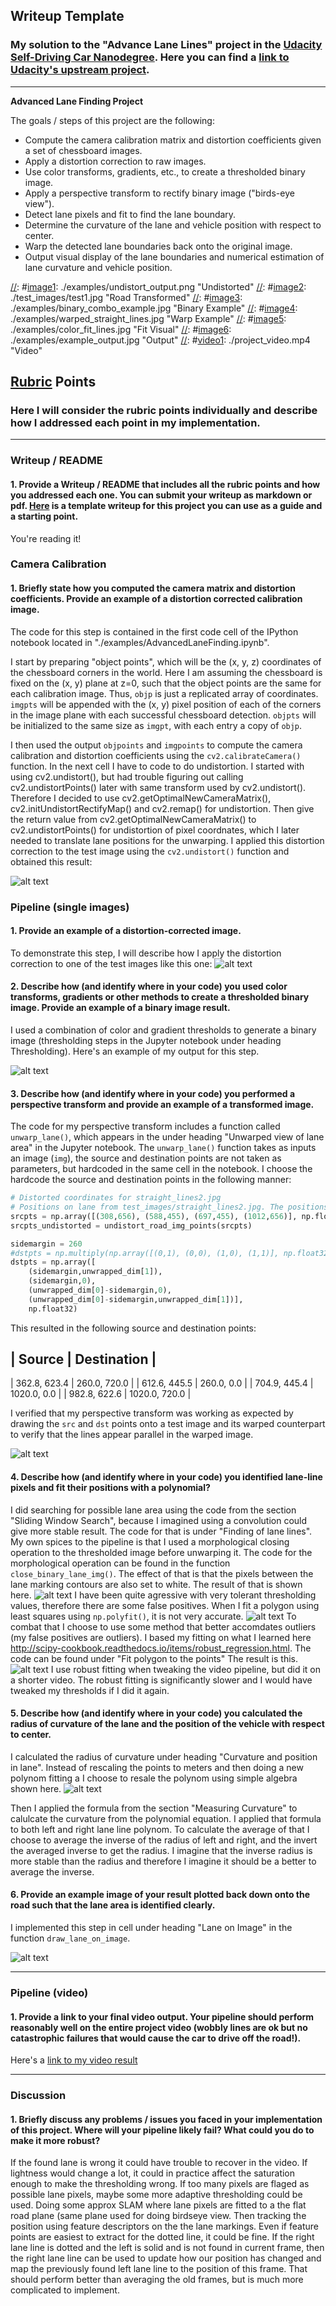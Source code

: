 ## Writeup Template

### My solution to the "Advance Lane Lines" project in the [Udacity Self-Driving Car Nanodegree](https://www.udacity.com/course/self-driving-car-engineer-nanodegree--nd013). Here you can find a [link to Udacity's upstream project](https://github.com/udacity/CarND-Advanced-Lane-Lines).
---

**Advanced Lane Finding Project**

The goals / steps of this project are the following:

* Compute the camera calibration matrix and distortion coefficients given a set of chessboard images.
* Apply a distortion correction to raw images.
* Use color transforms, gradients, etc., to create a thresholded binary image.
* Apply a perspective transform to rectify binary image ("birds-eye view").
* Detect lane pixels and fit to find the lane boundary.
* Determine the curvature of the lane and vehicle position with respect to center.
* Warp the detected lane boundaries back onto the original image.
* Output visual display of the lane boundaries and numerical estimation of lane curvature and vehicle position.

[//]: # (Image References)

[image1]: ./output_images/undistorted_chessboard.png "Undistorted"
[image2]: ./output_images/distorted.jpg "Road Transformed"
[image3]: ./output_images/thresholded_image.jpg "Binary Example"
[image4]: ./output_images/unwarping.png "Warp Example"
[image5]: ./output_images/lane_location.jpg "Lane Line Search"
[polyfit]: ./output_images/birdseye_fitted_polygon.jpg "Fit Visual"
[polyfitnonrobust]: ./birdseye_fitted_polygon_nonrobust.jpg "Fit Visual Non Robust"
[polyrescale]: ./polynom_rescale_algebra.jpg "Polynom Rescale Algebra"
[image6]: ./output_images/lanestats.jpg "Output"
[video1]: ./output_images/processed_project_video.mp4 "Video"

[//]: #[image1]: ./examples/undistort_output.png "Undistorted"
[//]: #[image2]: ./test_images/test1.jpg "Road Transformed"
[//]: #[image3]: ./examples/binary_combo_example.jpg "Binary Example"
[//]: #[image4]: ./examples/warped_straight_lines.jpg "Warp Example"
[//]: #[image5]: ./examples/color_fit_lines.jpg "Fit Visual"
[//]: #[image6]: ./examples/example_output.jpg "Output"
[//]: #[video1]: ./project_video.mp4 "Video"

## [Rubric](https://review.udacity.com/#!/rubrics/571/view) Points

### Here I will consider the rubric points individually and describe how I addressed each point in my implementation.  

---

### Writeup / README

#### 1. Provide a Writeup / README that includes all the rubric points and how you addressed each one.  You can submit your writeup as markdown or pdf.  [Here](https://github.com/udacity/CarND-Advanced-Lane-Lines/blob/master/writeup_template.md) is a template writeup for this project you can use as a guide and a starting point.  

You're reading it!

### Camera Calibration

#### 1. Briefly state how you computed the camera matrix and distortion coefficients. Provide an example of a distortion corrected calibration image.

The code for this step is contained in the first code cell of the IPython notebook located in "./examples/AdvancedLaneFinding.ipynb".  

I start by preparing "object points", which will be the (x, y, z) coordinates of the chessboard corners in the world. Here I am assuming the chessboard is fixed on the (x, y) plane at z=0, such that the object points are the same for each calibration image. Thus, `objp` is just a replicated array of coordinates. `imgpts` will be appended with the (x, y) pixel position of each of the corners in the image plane with each successful chessboard detection. `objpts` will be initialized to the same size as `imgpt`, with each entry a copy of `objp`. 

I then used the output `objpoints` and `imgpoints` to compute the camera calibration and distortion coefficients using the `cv2.calibrateCamera()` function. In the next cell I have to code to do undistortion. I started with using cv2.undistort(), but had trouble figuring out calling cv2.undistortPoints() later with same transform used by cv2.undistort(). Therefore I decided to use cv2.getOptimalNewCameraMatrix(), cv2.initUndistortRectifyMap() and cv2.remap() for undistortion. Then give the return value from cv2.getOptimalNewCameraMatrix() to cv2.undistortPoints() for undistortion of pixel coordnates, which I later needed to translate lane positions for the unwarping. I applied this distortion correction to the test image using the `cv2.undistort()` function and obtained this result: 

![alt text][image1]

### Pipeline (single images)

#### 1. Provide an example of a distortion-corrected image.

To demonstrate this step, I will describe how I apply the distortion correction to one of the test images like this one:
![alt text][image2]

#### 2. Describe how (and identify where in your code) you used color transforms, gradients or other methods to create a thresholded binary image.  Provide an example of a binary image result.

I used a combination of color and gradient thresholds to generate a binary image (thresholding steps in the Jupyter notebook under heading Thresholding).  Here's an example of my output for this step.

![alt text][image3]

#### 3. Describe how (and identify where in your code) you performed a perspective transform and provide an example of a transformed image.

The code for my perspective transform includes a function called `unwarp_lane()`, which appears in the under heading "Unwarped view of lane area" in the Jupyter notebook.  The `unwarp_lane()` function takes as inputs an image (`img`), the source and destination points are not taken as parameters, but hardcoded in the same cell in the notebook. I choose the hardcode the source and destination points in the following manner:

```python
# Distorted coordinates for straight_lines2.jpg
# Positions on lane from test_images/straight_lines2.jpg. The positions are distorted.
srcpts = np.array([(308,656), (588,455), (697,455), (1012,656)], np.float32)
srcpts_undistorted = undistort_road_img_points(srcpts)

sidemargin = 260
#dstpts = np.multiply(np.array([(0,1), (0,0), (1,0), (1,1)], np.float32), np.float32(unwrapped_dim))
dstpts = np.array([
    (sidemargin,unwrapped_dim[1]),
    (sidemargin,0),
    (unwrapped_dim[0]-sidemargin,0),
    (unwrapped_dim[0]-sidemargin,unwrapped_dim[1])],
    np.float32)
```

This resulted in the following source and destination points:

| Source         | Destination    |
-----------------------------------
| 362.8, 623.4   | 260.0, 720.0   |
| 612.6, 445.5   | 260.0, 0.0     |
| 704.9, 445.4   | 1020.0, 0.0    |
| 982.8, 622.6   | 1020.0, 720.0  |

I verified that my perspective transform was working as expected by drawing the `src` and `dst` points onto a test image and its warped counterpart to verify that the lines appear parallel in the warped image.

![alt text][image4]

#### 4. Describe how (and identify where in your code) you identified lane-line pixels and fit their positions with a polynomial?

I did searching for possible lane area using the code from the section "Sliding Window Search", because I imagined using a convolution could give more stable result. The code for that is under "Finding of lane lines". My own spices to the pipeline is that I used a morphological closing operation to the thresholded image before unwarping it. The code for the morphological operation can be found in the function `close_binary_lane_img()`. The effect of that is that the pixels between the lane marking contours are also set to white. The result of that is shown here.
![alt text][image5]
I have been quite agressive with very tolerant thresholding values, therefore there are some false positives. When I fit a polygon using least squares using `np.polyfit()`, it is not very accurate.
![alt text][polyfitnonrobust]
To combat that I choose to use some method that better accomdates outliers (my false positives are outliers). I based my fitting on what I learned here http://scipy-cookbook.readthedocs.io/items/robust_regression.html. The code can be found under "Fit polygon to the points" The result is this.
![alt text][polyfit]
I use robust fitting when tweaking the video pipeline, but did it on a shorter video. The robust fitting is significantly slower and I would have tweaked my thresholds if I did it again.

#### 5. Describe how (and identify where in your code) you calculated the radius of curvature of the lane and the position of the vehicle with respect to center.

I calculated the radius of curvature under heading "Curvature and position in lane". Instead of rescaling the points to meters and then doing a new polynom fitting a I choose to resale the polynom using simple algebra shown here.
![alt text][polyrescale]

Then I applied the formula from the section "Measuring Curvature" to calulcate the curvature from the polynomial equation. I applied that formula to both left and right lane line polynom. To calculate the average of that I choose to average the inverse of the radius of left and right, and the invert the averaged inverse to get the radius. I imagine that the inverse radius is  more stable than the radius and therefore I imagine it should be a better to average the inverse.

#### 6. Provide an example image of your result plotted back down onto the road such that the lane area is identified clearly.

I implemented this step in cell under heading "Lane on Image" in the function `draw_lane_on_image`.

![alt text][image6]

---

### Pipeline (video)

#### 1. Provide a link to your final video output.  Your pipeline should perform reasonably well on the entire project video (wobbly lines are ok but no catastrophic failures that would cause the car to drive off the road!).

Here's a [link to my video result](./output_images/processed_project_video.mp4)

---

### Discussion

#### 1. Briefly discuss any problems / issues you faced in your implementation of this project.  Where will your pipeline likely fail?  What could you do to make it more robust?

If the found lane is wrong it could have trouble to recover in the video. If lightness would change a lot, it could in practice affect the saturation enough to make the thresholding wrong. If too many pixels are flaged as possible lane pixels, maybe some more adaptive thresholding could be used. Doing some approx SLAM where lane pixels are fitted to a the flat road plane (same plane used for doing birdseye view. Then tracking the position using feature descriptors on the the lane markings. Even if feature points are easiest to extract for the dotted line, it could be fine. If the right lane line is dotted and the left is solid and is not found in current frame, then the right lane line can be used to update how our position has changed and map the previously found left lane line to the position of this frame. That should perform better than averaging the old frames, but is much more complicated to implement.